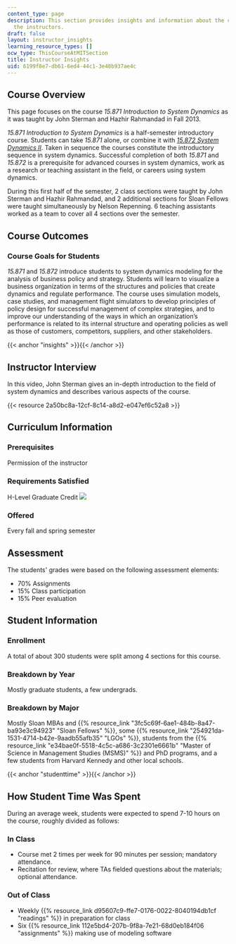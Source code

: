 ```yaml
---
content_type: page
description: This section provides insights and information about the course from
  the instructors.
draft: false
layout: instructor_insights
learning_resource_types: []
ocw_type: ThisCourseAtMITSection
title: Instructor Insights
uid: 6199f8e7-db61-6ed4-44c1-3e48b937ae4c
---
```

## Course Overview

This page focuses on the course _15.871 Introduction to System Dynamics_ as it was taught by John Sterman and Hazhir Rahmandad in Fall 2013.

_15.871 Introduction to System Dynamics_ is a half-semester introductory course. Students can take _15.871_ alone, or combine it with [_15.872 System Dynamics II_](/courses/15-872-system-dynamics-ii-fall-2013). Taken in sequence the courses constitute the introductory sequence in system dynamics. Successful completion of both _15.871_ and _15.872_ is a prerequisite for advanced courses in system dynamics, work as a research or teaching assistant in the field, or careers using system dynamics.

During this first half of the semester, 2 class sections were taught by John Sterman and Hazhir Rahmandad, and 2 additional sections for Sloan Fellows were taught simultaneously by Nelson Repenning. 6 teaching assistants worked as a team to cover all 4 sections over the semester.

## Course Outcomes

### Course Goals for Students

_15.871_ and _15.872_ introduce students to system dynamics modeling for the analysis of business policy and strategy. Students will learn to visualize a business organization in terms of the structures and policies that create dynamics and regulate performance. The course uses simulation models, case studies, and management flight simulators to develop principles of policy design for successful management of complex strategies, and to improve our understanding of the ways in which an organization’s performance is related to its internal structure and operating policies as well as those of customers, competitors, suppliers, and other stakeholders.

{{< anchor "insights" >}}{{< /anchor >}}

## Instructor Interview

In this video, John Sterman gives an in-depth introduction to the field of system dynamics and describes various aspects of the course.

{{< resource 2a50bc8a-12cf-8c14-a8d2-e047ef6c52a8 >}}

## Curriculum Information

### Prerequisites

Permission of the instructor

### Requirements Satisfied

H-Level Graduate Credit ![](/images/educator/icon-question-hlevel.png)

### Offered

Every fall and spring semester

## Assessment

The students' grades were based on the following assessment elements:

- 70% Assignments
- 15% Class participation
- 15% Peer evaluation

## Student Information

### Enrollment

A total of about 300 students were split among 4 sections for this course.

### Breakdown by Year

Mostly graduate students, a few undergrads.

### Breakdown by Major

Mostly Sloan MBAs and {{% resource_link "3fc5c69f-6ae1-484b-8a47-ba93e3c94923" "Sloan Fellows" %}}, some {{% resource_link "254921da-1531-4714-b42e-9aadb55afb35" "LGOs" %}}, students from the {{% resource_link "e34bae0f-5518-4c5c-a686-3c2301e6661b" "Master of Science in Management Studies (MSMS)" %}} and PhD programs, and a few students from Harvard Kennedy and other local schools.

{{< anchor "studenttime" >}}{{< /anchor >}}

## How Student Time Was Spent

During an average week, students were expected to spend 7-10 hours on the course, roughly divided as follows:

### In Class

- Course met 2 times per week for 90 minutes per session; mandatory attendance.
- Recitation for review, where TAs fielded questions about the materials; optional attendance.

### Out of Class

- Weekly {{% resource_link d95607c9-ffe7-0176-0022-8040194db1cf "readings" %}} in preparation for class
- Six {{% resource_link 112e5bd4-207b-9f8a-7e21-68d0eb184f06 "assignments" %}} making use of modeling software